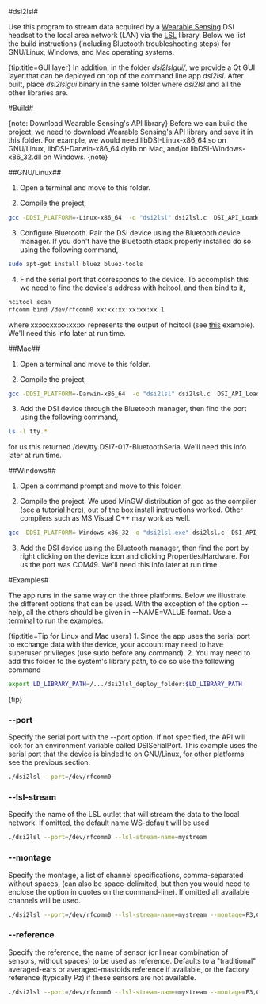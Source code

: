 #dsi2lsl#

Use this program to stream data acquired by a [Wearable Sensing](http://www.wearablesensing.com) DSI headset to the local area network (LAN) via the [LSL](https://github.com/sccn/labstreaminglayer) library.
Below we list the build instructions (including Bluetooth troubleshooting steps) for GNU/Linux, Windows, and Mac operating systems.

{tip:title=GUI layer}
In addition, in the folder *dsi2lslgui/*, we provide a Qt GUI layer that can be deployed on top of the command line app *dsi2lsl*. After built, place *dsi2lslgui* binary in the same folder where *dsi2lsl* and all the other libraries are.


#Build#

{note: Download Wearable Sensing's API library}
Before we can build the project, we need to download Wearable Sensing's API library and save it in this folder. For example, we would need libDSI-Linux-x86_64.so on GNU/Linux, libDSI-Darwin-x86_64.dylib on Mac, and/or libDSI-Windows-x86_32.dll on Windows.
{note}

##GNU/Linux##

1. Open a terminal and move to this folder.

2. Compile the project,
```bash
gcc -DDSI_PLATFORM=-Linux-x86_64  -o "dsi2lsl" dsi2lsl.c  DSI_API_Loader.c -ldl -L ../../LSL/liblsl/build/src/ -llsl
```

3. Configure Bluetooth. Pair the DSI device using the Bluetooth device manager. If you don't have the Bluetooth stack properly installed do so using the following command,
```bash
sudo apt-get install bluez bluez-tools
```

4. Find the serial port that corresponds to the device. To accomplish this we need to find the device's address with hcitool,
  and then bind to it,
``` bash
hcitool scan
rfcomm bind /dev/rfcomm0 xx:xx:xx:xx:xx:xx 1
```
where xx:xx:xx:xx:xx:xx represents the output of hcitool (see [this](http://www.westernwillow.com/cms/blog/franco/creating-bluetooth-serial-port-ubuntu) example). We'll need this info later at run time.


##Mac##

1. Open a terminal and move to this folder.

2. Compile the project,
```bash
gcc -DDSI_PLATFORM=-Darwin-x86_64  -o "dsi2lsl" dsi2lsl.c  DSI_API_Loader.c -ldl -L ../../LSL/liblsl/build/src/ -llsl
```

3. Add the DSI device through the Bluetooth manager, then find the port using the following command,
```bash
ls -l tty.*
```

for us this returned /dev/tty.DSI7-017-BluetoothSeria. We'll need this info later at run time.


##Windows##

1. Open a command prompt and move to this folder.

2. Compile the project. We used MinGW distribution of gcc as the compiler (see a tutorial [here](http://www.mingw.org/wiki/howto_install_the_mingw_gcc_compiler_suite)), out of the box install instructions worked. Other compilers such as MS Visual C++ may work as well.
```bash
gcc -DDSI_PLATFORM=-Windows-x86_32 -o "dsi2lsl.exe" dsi2lsl.c  DSI_API_Loader.c -ldl -L ../../LSL/liblsl/build/src/ -llsl32
```

3. Add the DSI device using the Bluetooth manager, then find the port by right clicking on the device icon and clicking Properties/Hardware. For us the port was COM49. We'll need this info later at run time.


#Examples#

The app runs in the same way on the three platforms. Below we illustrate the different options that can be used. With the exception of the option --help, all the others should be given in --NAME=VALUE format. Use a terminal to run the examples.

{tip:title=Tip for Linux and Mac users\}
      1. Since the app uses the serial port to exchange data with the device, your account may need to have superuser privileges (use sudo before any command).
      2. You may need to add this folder to the system's library path, to do so use the following command
``` bash
export LD_LIBRARY_PATH=/.../dsi2lsl_deploy_folder:$LD_LIBRARY_PATH
```
{tip}

### --port ###
Specify the serial port with the --port option. If not specified, the API will look for an environment variable called DSISerialPort. This example uses the serial port that the device is binded to on GNU/Linux, for other platforms see the previous section.

``` bash
./dsi2lsl --port=/dev/rfcomm0
```

### --lsl-stream ###
Specify the name of the LSL outlet that will stream the data to the local network. If omitted, the default name WS-default will be used

``` bash
./dsi2lsl --port=/dev/rfcomm0 --lsl-stream-name=mystream
```

### --montage ###
Specify the montage, a list of channel specifications, comma-separated without spaces, (can also be space-delimited, but then you would need to enclose the option in quotes on the command-line). If omitted all available channels will be used.

``` bash
./dsi2lsl --port=/dev/rfcomm0 --lsl-stream-name=mystream --montage=F3,C3,P3,P4,C4,F4,Pz
```

### --reference ###
Specify the reference, the name of sensor (or linear combination of sensors, without spaces) to be used as reference. Defaults to a \"traditional\" averaged-ears or averaged-mastoids reference if available, or the factory reference (typically Pz) if these sensors are not available.

``` bash
./dsi2lsl --port=/dev/rfcomm0 --lsl-stream-name=mystream --montage=F3,C3,P3,P4,C4,F4,Pz --reference Pz
```
